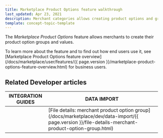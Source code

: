```yaml
---
title: Marketplace Product Options feature walkthrough
last_updated: Apr 23, 2021
description: Merchant categories allows creating product options and groups.
template: concept-topic-template
---
```


The *Marketplace Product Options* feature allows merchants to create their product option groups and values.

To learn more about the feature and to find out how end users use it, see [Marketplace Product Options feature overview](/docs/marketplace/user/features/{{ page.version }}/marketplace-product-options-feature-overview.html) for business users.

## Related Developer articles


|INTEGRATION GUIDES  |DATA IMPORT  |
|---------|---------|
|<!---LINK TO IG-->     |[File details: merchant product option group](/docs/marketplace/dev/data-import/{{ page.version }}/file-details-merchant-product-option-group.html)       |
